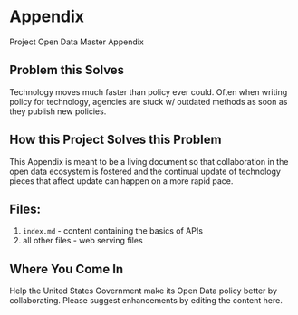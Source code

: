 Appendix
========

Project Open Data Master Appendix

Problem this Solves
-------------------
Technology moves much faster than policy ever could.  Often when writing policy for technology, agencies are stuck w/ outdated methods as soon as they publish new policies.

How this Project Solves this Problem
------------------------------------
This Appendix is meant to be a living document so that collaboration in the open data ecosystem is fostered and the continual update of technology pieces that affect update can happen on a more rapid pace.

Files:
------
1. `index.md` - content containing the basics of APIs
2. all other files - web serving files

Where You Come In
-----------------
Help the United States Government make its Open Data policy better by collaborating.  Please suggest enhancements by editing the content here.   